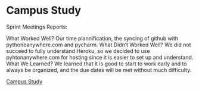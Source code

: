 # Campus Study
  Sprint Meetings Reports:

What Worked Well?
  Our time plannification, the syncing of github with pythoneanywhere.com and pycharm.
What Didn’t Worked Well?
  We did not succeed to fully understand Heroku, so we decided to use pyhtonanywhere.com for hosting since it is easier to set up and understand.
What We Learned?
  We learned that it is good to start to work early and to always be organized, and the due dates will be met without much difficulty.


  [Campus Study](http://campusstudy.pythonanywhere.com/)
